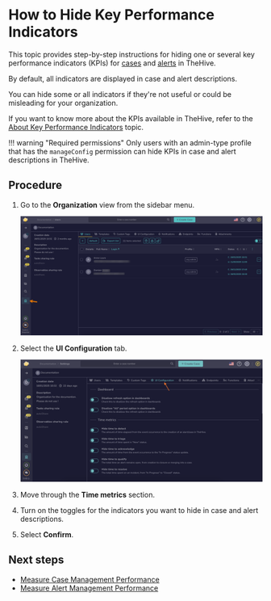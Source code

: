 # How to Hide Key Performance Indicators

<!-- md:version 5.4 -->

This topic provides step-by-step instructions for hiding one or several key performance indicators (KPIs) for [cases](../analyst-corner/cases/about-cases.md) and [alerts](../analyst-corner/alerts/about-alerts.md) in TheHive.

By default, all indicators are displayed in case and alert descriptions. 

You can hide some or all indicators if they're not useful or could be misleading for your organization.

If you want to know more about the KPIs available in TheHive, refer to the [About Key Performance Indicators](about-key-performance-indicators.md) topic.

!!! warning "Required permissions"
    Only users with an admin-type profile that has the `manageConfig` permission can hide KPIs in case and alert descriptions in TheHive.

<h2>Procedure</h2>

1. Go to the **Organization** view from the sidebar menu.

    ![Organization view](../../images/user-guides/organization-view.png)

2. Select the **UI Configuration** tab.

    ![UI configuration](../../images/user-guides/organization-view-ui-configuration.png)

3. Move through the **Time metrics** section.

4. Turn on the toggles for the indicators you want to hide in case and alert descriptions.

5. Select **Confirm**.

<h2>Next steps</h2>

* [Measure Case Management Performance](measure-case-management-performance.md)
* [Measure Alert Management Performance](measure-alert-management-performance.md)